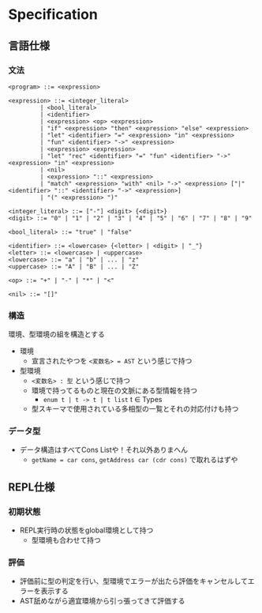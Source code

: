 # Specification

## 言語仕様

### 文法

```bnf
<program> ::= <expression>

<expression> ::= <integer_literal>
         | <bool_literal>
         | <identifier>
         | <expression> <op> <expression>
         | "if" <expression> "then" <expression> "else" <expression>
         | "let" <identifier> "=" <expression> "in" <expression>
         | "fun" <identifier> "->" <expression>
         | <expression> <expression>
         | "let" "rec" <identifier> "=" "fun" <identifier> "->" <expression> "in" <expression>
         | <nil>
         | <expression> "::" <expression>
         | "match" <expression> "with" <nil> "->" <expression> ["|" <identifier> "::" <identifier> "->" <expression>]
         | "(" <expression> ")"

<integer_literal> ::= ["-"] <digit> {<digit>}
<digit> ::= "0" | "1" | "2" | "3" | "4" | "5" | "6" | "7" | "8" | "9"

<bool_literal> ::= "true" | "false"

<identifier> ::= <lowercase> {<letter> | <digit> | "_"}
<letter> ::= <lowercase> | <uppercase>
<lowercase> ::= "a" | "b" | ... | "z"
<uppercase> ::= "A" | "B" | ... | "Z"

<op> ::= "+" | "-" | "*" | "<"

<nil> ::= "[]"
```

### 構造

環境、型環境の組を構造とする

- 環境
  - 宣言されたやつを `<変数名> = AST` という感じで持つ
- 型環境
  - `<変数名> : 型` という感じで持つ
  - 環境で持ってるものと現在の文脈にある型情報を持つ
    - `enum t | t -> t | t list` t ∈ Types
  - 型スキーマで使用されている多相型の一覧とそれの対応付けも持つ

### データ型

- データ構造はすべてCons Listや！それ以外ありまへん
  - `getName = car cons`, `getAddress car (cdr cons)` で取れるはずや

## REPL仕様

### 初期状態

- REPL実行時の状態をglobal環境として持つ
  - 型環境も合わせて持つ

### 評価

- 評価前に型の判定を行い、型環境でエラーが出たら評価をキャンセルしてエラーを表示する
- AST舐めながら適宜環境から引っ張ってきて評価する
